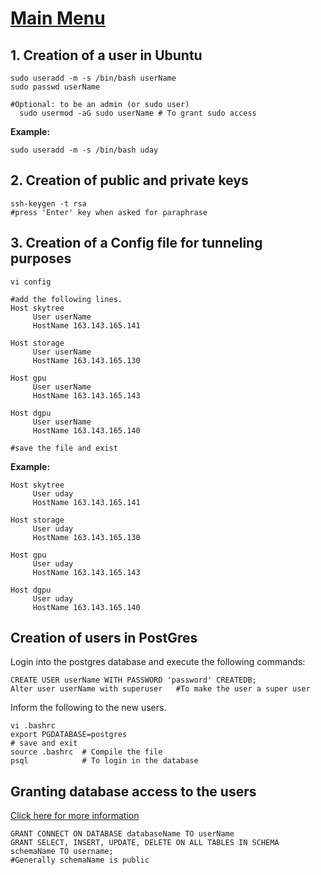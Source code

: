 # [Main Menu](index.html)

## 1. Creation of a user in Ubuntu


    sudo useradd -m -s /bin/bash userName
    sudo passwd userName

    #Optional: to be an admin (or sudo user)
      sudo usermod -aG sudo userName # To grant sudo access

__Example:__

    sudo useradd -m -s /bin/bash uday

## 2. Creation of public and private keys

    ssh-keygen -t rsa
    #press 'Enter' key when asked for paraphrase

## 3. Creation of a Config file for tunneling purposes

    vi config

    #add the following lines. 
    Host skytree
         User userName
         HostName 163.143.165.141

    Host storage
         User userName
         HostName 163.143.165.130

    Host gpu
         User userName
         HostName 163.143.165.143

    Host dgpu
         User userName
         HostName 163.143.165.140

    #save the file and exist

__Example:__

    Host skytree
         User uday
         HostName 163.143.165.141
    
    Host storage
         User uday
         HostName 163.143.165.130
    
    Host gpu
         User uday
         HostName 163.143.165.143
    
    Host dgpu
         User uday
         HostName 163.143.165.140
## Creation of users in PostGres
Login into the postgres database and execute the following commands:
    
    CREATE USER userName WITH PASSWORD 'password' CREATEDB;
    Alter user userName with superuser   #To make the user a super user

Inform the following to the new users.

    vi .bashrc
    export PGDATABASE=postgres
    # save and exit
    source .bashrc  # Compile the file
    psql            # To login in the database

## Granting database access to the users

[Click here for more information](https://tableplus.com/blog/2018/04/postgresql-how-to-grant-access-to-users.html)

    GRANT CONNECT ON DATABASE databaseName TO userName
    GRANT SELECT, INSERT, UPDATE, DELETE ON ALL TABLES IN SCHEMA schemaName TO username;
    #Generally schemaName is public